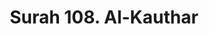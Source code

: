 ---
title       : "Surah 108. Al-Kauthar"
DATE        : 7/25/2018 9:18:18 AM
draft       : false
TYPE        : "quran"

BookCode    : "ARB"
SurahNumber : "108"
TotalAyah   : "3"
---